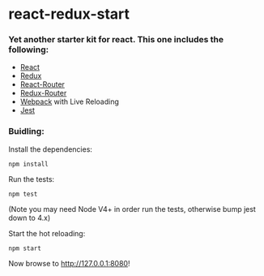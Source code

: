# react-redux-start

### Yet another starter kit for react. This one includes the following:

- [React](https://github.com/facebook/react)
- [Redux](https://github.com/rackt/redux)
- [React-Router](https://github.com/rackt/react-router)
- [Redux-Router](https://github.com/rackt/redux-router)
- [Webpack](https://github.com/webpack/webpack) with Live Reloading
- [Jest](https://github.com/facebook/jest)

### Buidling:

Install the dependencies:

`npm install`

Run the tests:

`npm test`

(Note you may need Node V4+ in order run the tests, otherwise bump jest down to 4.x)

Start the hot reloading:

`npm start`

Now browse to http://127.0.0.1:8080!


